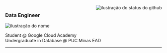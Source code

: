 <img align='right' src="https://github-readme-stats.vercel.app/api/top-langs/?username=amandacordeiro&layout=compact&show_icons=true&title_color=FFFFFF&text_color=FFFFFF&icon_color=660033&bg_color=000000&cache_seconds=2300" alt="ilustração do status do github">

### <strong>Data Engineer</strong>

<img src="https://img.shields.io/static/v1?label=Overview&message=amandacordeiro&color=000000&style=for-the-badge&logo=GitHub" alt="ilustração do nome">

<p>Student @ Google Cloud Academy <br/> Undergraduate in Database @ PUC Minas EAD</p>

<hr>

